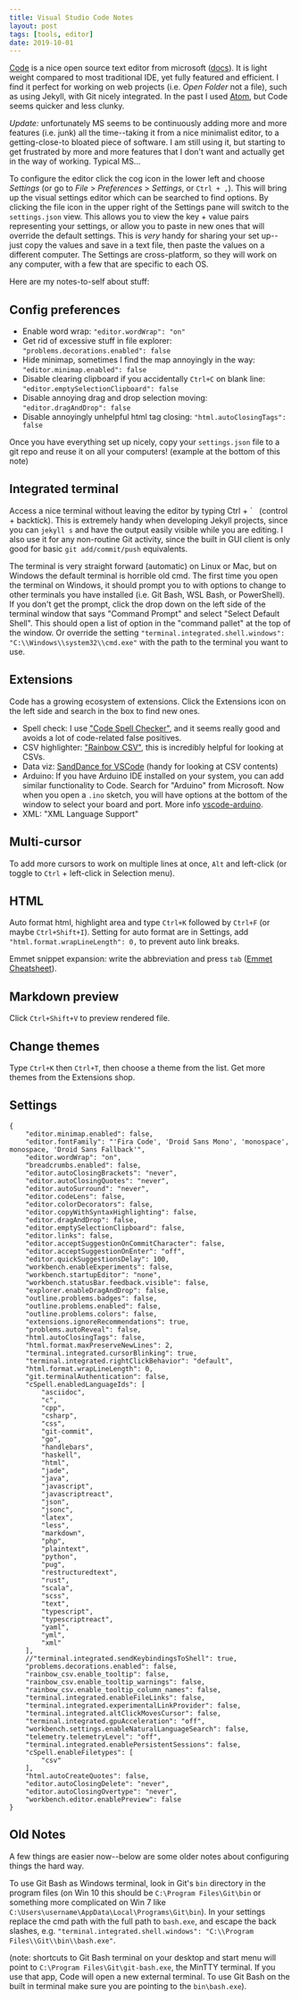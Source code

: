 ```yaml
---
title: Visual Studio Code Notes
layout: post
tags: [tools, editor]
date: 2019-10-01
---
```


[Code](https://code.visualstudio.com) is a nice open source text editor from microsoft ([docs](https://code.visualstudio.com/Docs)).
It is light weight compared to most traditional IDE, yet fully featured and efficient.
I find it perfect for working on web projects (i.e. *Open Folder* not a file), such as using Jekyll, with Git nicely integrated.
In the past I used [Atom](https://atom.io/), but Code seems quicker and less clunky.

*Update:* unfortunately MS seems to be continuously adding more and more features (i.e. junk) all the time--taking it from a nice minimalist editor, to a getting-close-to bloated piece of software.
I am still using it, but starting to get frustrated by more and more features that I don't want and actually get in the way of working.
Typical MS...

To configure the editor click the cog icon in the lower left and choose *Settings* (or go to *File* > *Preferences* > *Settings*, or `Ctrl + ,`). 
This will bring up the visual settings editor which can be searched to find options. 
By clicking the file icon in the upper right of the Settings pane will switch to the `settings.json` view. 
This allows you to view the key + value pairs representing your settings, or allow you to paste in new ones that will override the default settings. 
This is *very* handy for sharing your set up--just copy the values and save in a text file, then paste the values on a different computer. 
The Settings are cross-platform, so they will work on any computer, with a few that are specific to each OS.

Here are my notes-to-self about stuff:

## Config preferences

- Enable word wrap: `"editor.wordWrap": "on"`
- Get rid of excessive stuff in file explorer: `"problems.decorations.enabled": false`
- Hide minimap, sometimes I find the map annoyingly in the way: `"editor.minimap.enabled": false`
- Disable clearing clipboard if you accidentally `Ctrl+C` on blank line: `"editor.emptySelectionClipboard": false`
- Disable annoying drag and drop selection moving: `"editor.dragAndDrop": false`
- Disable annoyingly unhelpful html tag closing: `"html.autoClosingTags": false`

Once you have everything set up nicely, copy your `settings.json` file to a git repo and reuse it on all your computers!
(example at the bottom of this note)

## Integrated terminal

Access a nice terminal without leaving the editor by typing Ctrl + \` &nbsp; (control + backtick).
This is extremely handy when developing Jekyll projects, since you can `jekyll s` and have the output easily visible while you are editing.
I also use it for any non-routine Git activity, since the built in GUI client is only good for basic `git add/commit/push` equivalents.

The terminal is very straight forward (automatic) on Linux or Mac, but on Windows the default terminal is horrible old cmd. 
The first time you open the terminal on Windows, it should prompt you to with options to change to other terminals you have installed (i.e. Git Bash, WSL Bash, or PowerShell). 
If you don't get the prompt, click the drop down on the left side of the terminal window that says "Command Prompt" and select "Select Default Shell". 
This should open a list of option in the "command pallet" at the top of the window. 
Or override the setting `"terminal.integrated.shell.windows": "C:\\Windows\\system32\\cmd.exe"` with the path to the terminal you want to use.

## Extensions

Code has a growing ecosystem of extensions.
Click the Extensions icon on the left side and search in the box to find new ones.

- Spell check: I use ["Code Spell Checker"](https://marketplace.visualstudio.com/items?itemName=streetsidesoftware.code-spell-checker), and it seems really good and avoids a lot of code-related false positives.
- CSV highlighter: ["Rainbow CSV"](https://marketplace.visualstudio.com/items?itemName=mechatroner.rainbow-csv), this is incredibly helpful for looking at CSVs.
- Data viz: [SandDance for VSCode](https://marketplace.visualstudio.com/items?itemName=msrvida.vscode-sanddance) (handy for looking at CSV contents)
- Arduino: If you have Arduino IDE installed on your system, you can add similar functionality to Code. Search for "Arduino" from Microsoft. Now when you open a `.ino` sketch, you will have options at the bottom of the window to select your board and port. More info [vscode-arduino](https://github.com/Microsoft/vscode-arduino).
- XML: "XML Language Support"

## Multi-cursor

To add more cursors to work on multiple lines at once, `Alt` and left-click (or toggle to `Ctrl` + left-click in Selection menu).

## HTML

Auto format html, highlight area and type `Ctrl+K` followed by `Ctrl+F` (or maybe `Ctrl+Shift+I`). 
Setting for auto format are in Settings, add `"html.format.wrapLineLength": 0,` to prevent auto link breaks.

Emmet snippet expansion: write the abbreviation and press `tab` ([Emmet Cheatsheet](http://docs.emmet.io/cheat-sheet/)).

## Markdown preview

Click `Ctrl+Shift+V` to preview rendered file.

## Change themes

Type `Ctrl+K` then `Ctrl+T`, then choose a theme from the list. 
Get more themes from the Extensions shop.

## Settings

```
{
    "editor.minimap.enabled": false,
    "editor.fontFamily": "'Fira Code', 'Droid Sans Mono', 'monospace', monospace, 'Droid Sans Fallback'",
    "editor.wordWrap": "on",
    "breadcrumbs.enabled": false,
    "editor.autoClosingBrackets": "never",
    "editor.autoClosingQuotes": "never",
    "editor.autoSurround": "never",
    "editor.codeLens": false,
    "editor.colorDecorators": false,
    "editor.copyWithSyntaxHighlighting": false,
    "editor.dragAndDrop": false,
    "editor.emptySelectionClipboard": false,
    "editor.links": false,
    "editor.acceptSuggestionOnCommitCharacter": false,
    "editor.acceptSuggestionOnEnter": "off",
    "editor.quickSuggestionsDelay": 100,
    "workbench.enableExperiments": false,
    "workbench.startupEditor": "none",
    "workbench.statusBar.feedback.visible": false,
    "explorer.enableDragAndDrop": false,
    "outline.problems.badges": false,
    "outline.problems.enabled": false,
    "outline.problems.colors": false,
    "extensions.ignoreRecommendations": true,
    "problems.autoReveal": false,
    "html.autoClosingTags": false,
    "html.format.maxPreserveNewLines": 2,
    "terminal.integrated.cursorBlinking": true,
    "terminal.integrated.rightClickBehavior": "default",
    "html.format.wrapLineLength": 0,
    "git.terminalAuthentication": false,
    "cSpell.enabledLanguageIds": [
        "asciidoc",
        "c",
        "cpp",
        "csharp",
        "css",
        "git-commit",
        "go",
        "handlebars",
        "haskell",
        "html",
        "jade",
        "java",
        "javascript",
        "javascriptreact",
        "json",
        "jsonc",
        "latex",
        "less",
        "markdown",
        "php",
        "plaintext",
        "python",
        "pug",
        "restructuredtext",
        "rust",
        "scala",
        "scss",
        "text",
        "typescript",
        "typescriptreact",
        "yaml",
        "yml",
        "xml"
    ],
    //"terminal.integrated.sendKeybindingsToShell": true,
    "problems.decorations.enabled": false,
    "rainbow_csv.enable_tooltip": false,
    "rainbow_csv.enable_tooltip_warnings": false,
    "rainbow_csv.enable_tooltip_column_names": false,
    "terminal.integrated.enableFileLinks": false,
    "terminal.integrated.experimentalLinkProvider": false,
    "terminal.integrated.altClickMovesCursor": false,
    "terminal.integrated.gpuAcceleration": "off",
    "workbench.settings.enableNaturalLanguageSearch": false,
    "telemetry.telemetryLevel": "off",
    "terminal.integrated.enablePersistentSessions": false,
    "cSpell.enableFiletypes": [
        "csv"
    ],
    "html.autoCreateQuotes": false,
    "editor.autoClosingDelete": "never",
    "editor.autoClosingOvertype": "never",
    "workbench.editor.enablePreview": false
}
```

## Old Notes 

A few things are easier now--below are some older notes about configuring things the hard way.

To use Git Bash as Windows terminal, look in Git's `bin` directory in the program files (on Win 10 this should be `C:\Program Files\Git\bin` or something more complicated on Win 7 like `C:\Users\username\AppData\Local\Programs\Git\bin`). 
In your settings replace the cmd path with the full path to `bash.exe`, and escape the back slashes, 
e.g.  `"terminal.integrated.shell.windows": "C:\\Program Files\\Git\\bin\\bash.exe"`.

(note: shortcuts to Git Bash terminal on your desktop and start menu will point to `C:\Program Files\Git\git-bash.exe`, the MinTTY terminal. If you use that app, Code will open a new external terminal. To use Git Bash on the built in terminal make sure you are pointing to the `bin\bash.exe`). 
